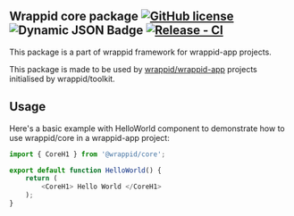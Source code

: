 ## Wrappid core package [![GitHub license](https://img.shields.io/badge/license-MIT-blue.svg)](https://github.com/wrappid/core/blob/main/LICENSE) ![Dynamic JSON Badge](https://img.shields.io/badge/dynamic/json?url=https%3A%2F%2Fapi.github.com%2Frepos%2Fwrappid%2Fcore%2Freleases%2Flatest&query=tag_name&label=%40wrappid%2Fcore) [![Release - CI](https://github.com/wrappid/core/actions/workflows/create-release.yml/badge.svg?branch=development)](https://github.com/wrappid/core/actions/workflows/create-release.yml) 

This package is a part of wrappid framework for wrappid-app projects.   

This package is made to be used by [wrappid/wrappid-app](https://github.com/wrappid/wrappid-app) projects initialised by wrappid/toolkit.

## Usage

Here's a basic example with HelloWorld component to demonstrate how to use wrappid/core in a wrappid-app project:

```javascript
import { CoreH1 } from '@wrappid/core';

export default function HelloWorld() {
    return (
        <CoreH1> Hello World </CoreH1>
    );
}
```